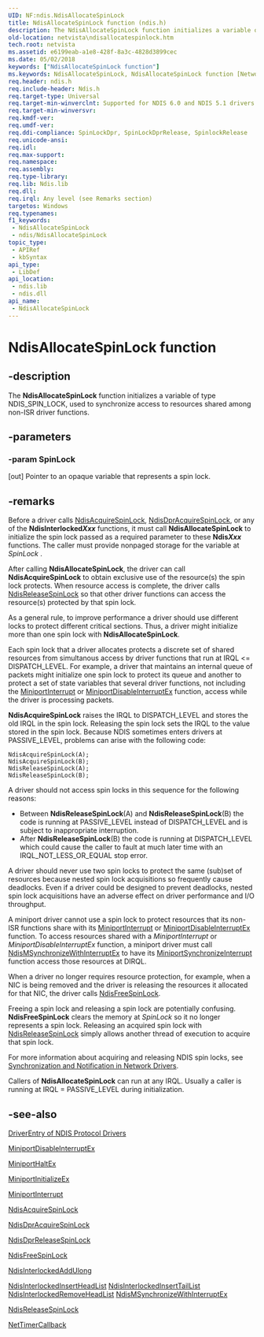 ```yaml
---
UID: NF:ndis.NdisAllocateSpinLock
title: NdisAllocateSpinLock function (ndis.h)
description: The NdisAllocateSpinLock function initializes a variable of type NDIS_SPIN_LOCK, used to synchronize access to resources shared among non-ISR driver functions.
old-location: netvista\ndisallocatespinlock.htm
tech.root: netvista
ms.assetid: e6199eab-a1e8-428f-8a3c-4828d3899cec
ms.date: 05/02/2018
keywords: ["NdisAllocateSpinLock function"]
ms.keywords: NdisAllocateSpinLock, NdisAllocateSpinLock function [Network Drivers Starting with Windows Vista], ndis/NdisAllocateSpinLock, ndis_spin_lock_ref_f42dc321-9805-443e-a7b3-315ab403aeba.xml, netvista.ndisallocatespinlock
req.header: ndis.h
req.include-header: Ndis.h
req.target-type: Universal
req.target-min-winverclnt: Supported for NDIS 6.0 and NDIS 5.1 drivers (see    NdisAllocateSpinLock (NDIS   5.1)) in Windows Vista. Supported for NDIS 5.1 drivers (see    NdisAllocateSpinLock (NDIS   5.1)) in Windows XP.
req.target-min-winversvr: 
req.kmdf-ver: 
req.umdf-ver: 
req.ddi-compliance: SpinLockDpr, SpinLockDprRelease, SpinlockRelease
req.unicode-ansi: 
req.idl: 
req.max-support: 
req.namespace: 
req.assembly: 
req.type-library: 
req.lib: Ndis.lib
req.dll: 
req.irql: Any level (see Remarks section)
targetos: Windows
req.typenames: 
f1_keywords:
 - NdisAllocateSpinLock
 - ndis/NdisAllocateSpinLock
topic_type:
 - APIRef
 - kbSyntax
api_type:
 - LibDef
api_location:
 - ndis.lib
 - ndis.dll
api_name:
 - NdisAllocateSpinLock
---
```


# NdisAllocateSpinLock function


## -description

The 
  <b>NdisAllocateSpinLock</b> function initializes a variable of type NDIS_SPIN_LOCK, used to synchronize
  access to resources shared among non-ISR driver functions.

## -parameters

### -param SpinLock 

[out]
Pointer to an opaque variable that represents a spin lock.

## -remarks

Before a driver calls 
    <a href="https://docs.microsoft.com/windows-hardware/drivers/ddi/ndis/nf-ndis-ndisacquirespinlock">NdisAcquireSpinLock</a>, 
    <a href="https://docs.microsoft.com/windows-hardware/drivers/ddi/ndis/nf-ndis-ndisdpracquirespinlock">NdisDprAcquireSpinLock</a>, or any of
    the 
    <b>NdisInterlocked<i>Xxx</i></b> functions, it must call 
    <b>NdisAllocateSpinLock</b> to initialize the spin lock passed as a required parameter to these 
    <b>Ndis<i>Xxx</i></b> functions. The caller must provide nonpaged storage for the variable at 
    <i>SpinLock</i> .

After calling 
    <b>NdisAllocateSpinLock</b>, the driver can call 
    <b>NdisAcquireSpinLock</b> to obtain exclusive use of the resource(s) the spin lock protects. When
    resource access is complete, the driver calls 
    <a href="https://docs.microsoft.com/windows-hardware/drivers/ddi/ndis/nf-ndis-ndisreleasespinlock">NdisReleaseSpinLock</a> so that other
    driver functions can access the resource(s) protected by that spin lock.

As a general rule, to improve performance a driver should use different locks to protect different
    critical sections. Thus, a driver might initialize more than one spin lock with 
    <b>NdisAllocateSpinLock</b>.

Each spin lock that a driver allocates protects a discrete set of shared resources from simultanous
    access by driver functions that run at IRQL <= DISPATCH_LEVEL. For example, a driver that maintains an
    internal queue of packets might initialize one spin lock to protect its queue and another to protect a
    set of state variables that several driver functions, not including the 
    <a href="https://docs.microsoft.com/windows-hardware/drivers/ddi/ndis/nc-ndis-miniport_isr">MiniportInterrupt</a> or 
    <a href="https://docs.microsoft.com/windows-hardware/drivers/ddi/ndis/nc-ndis-miniport_disable_interrupt">
    MiniportDisableInterruptEx</a> function, access while the driver is processing packets.

<b>NdisAcquireSpinLock</b> raises the IRQL to DISPATCH_LEVEL and stores the old IRQL in the spin lock.
    Releasing the spin lock sets the IRQL to the value stored in the spin lock. Because NDIS sometimes enters
    drivers at PASSIVE_LEVEL, problems can arise with the following code:


```
NdisAcquireSpinLock(A);
NdisAcquireSpinLock(B);
NdisReleaseSpinLock(A);
NdisReleaseSpinLock(B);
```

A driver should not access spin locks in this sequence for the following reasons:

<ul>
<li>
Between 
      <b>NdisReleaseSpinLock</b>(A) and 
      <b>NdisReleaseSpinLock</b>(B) the code is running at PASSIVE_LEVEL instead of DISPATCH_LEVEL and is
      subject to inappropriate interruption.

</li>
<li>
After 
      <b>NdisReleaseSpinLock</b>(B) the code is running at DISPATCH_LEVEL which could cause the caller to
      fault at much later time with an IRQL_NOT_LESS_OR_EQUAL stop error.

</li>
</ul>
A driver should 
    never use two spin locks to protect the same (sub)set of resources because nested spin lock
    acquisitions so frequently cause deadlocks. Even if a driver could be designed to prevent deadlocks,
    nested spin lock acquisitions have an adverse effect on driver performance and I/O throughput.

A miniport driver cannot use a spin lock to protect resources that its non-ISR functions share with
    its 
    <a href="https://docs.microsoft.com/windows-hardware/drivers/ddi/ndis/nc-ndis-miniport_isr">MiniportInterrupt</a> or 
    <a href="https://docs.microsoft.com/windows-hardware/drivers/ddi/ndis/nc-ndis-miniport_disable_interrupt">
    MiniportDisableInterruptEx</a> function. To access resources shared with a 
    <i>MiniportInterrupt</i> or 
    <i>MiniportDisableInterruptEx</i> function, a miniport driver must call 
    <a href="https://docs.microsoft.com/windows-hardware/drivers/ddi/ndis/nf-ndis-ndismsynchronizewithinterruptex">
    NdisMSynchronizeWithInterruptEx</a> to have its 
    <a href="https://docs.microsoft.com/windows-hardware/drivers/ddi/ndis/nc-ndis-miniport_synchronize_interrupt">
    MiniportSynchronizeInterrupt</a> function access those resources at DIRQL.

When a driver no longer requires resource protection, for example, when a NIC is being removed and the
    driver is releasing the resources it allocated for that NIC, the driver calls 
    <a href="https://docs.microsoft.com/windows-hardware/drivers/ddi/ndis/nf-ndis-ndisfreespinlock">NdisFreeSpinLock</a>.

Freeing a spin lock and releasing a spin lock are potentially confusing. 
    <b>NdisFreeSpinLock</b> clears the memory at 
    <i>SpinLock</i> so it no longer represents a spin lock. Releasing an acquired spin lock with 
    <a href="https://docs.microsoft.com/windows-hardware/drivers/ddi/ndis/nf-ndis-ndisreleasespinlock">NdisReleaseSpinLock</a> simply allows
    another thread of execution to acquire that spin lock.

For more information about acquiring and releasing NDIS spin locks, see 
    <a href="https://docs.microsoft.com/windows-hardware/drivers/network/synchronization-and-notification-in-network-drivers">Synchronization
    and Notification in Network Drivers</a>.

Callers of 
    <b>NdisAllocateSpinLock</b> can run at any IRQL. Usually a caller is running at IRQL = PASSIVE_LEVEL
    during initialization.

## -see-also

<a href="https://docs.microsoft.com/previous-versions/windows/embedded/gg156036(v=winembedded.80)">DriverEntry of NDIS Protocol
   Drivers</a>



<a href="https://docs.microsoft.com/windows-hardware/drivers/ddi/ndis/nc-ndis-miniport_disable_interrupt">MiniportDisableInterruptEx</a>



<a href="https://docs.microsoft.com/windows-hardware/drivers/ddi/ndis/nc-ndis-miniport_halt">MiniportHaltEx</a>



<a href="https://docs.microsoft.com/windows-hardware/drivers/ddi/ndis/nc-ndis-miniport_initialize">MiniportInitializeEx</a>



<a href="https://docs.microsoft.com/windows-hardware/drivers/ddi/ndis/nc-ndis-miniport_isr">MiniportInterrupt</a>



<a href="https://docs.microsoft.com/windows-hardware/drivers/ddi/ndis/nf-ndis-ndisacquirespinlock">NdisAcquireSpinLock</a>



<a href="https://docs.microsoft.com/windows-hardware/drivers/ddi/ndis/nf-ndis-ndisdpracquirespinlock">NdisDprAcquireSpinLock</a>



<a href="https://docs.microsoft.com/windows-hardware/drivers/ddi/ndis/nf-ndis-ndisdprreleasespinlock">NdisDprReleaseSpinLock</a>



<a href="https://docs.microsoft.com/windows-hardware/drivers/ddi/ndis/nf-ndis-ndisfreespinlock">NdisFreeSpinLock</a>



<a href="https://docs.microsoft.com/windows-hardware/drivers/ddi/ndis/nf-ndis-ndisinterlockedaddulong">NdisInterlockedAddUlong</a>



<a href="https://docs.microsoft.com/windows-hardware/drivers/ddi/ndis/nf-ndis-ndisinterlockedinsertheadlist">
   NdisInterlockedInsertHeadList</a>



<a href="https://docs.microsoft.com/windows-hardware/drivers/ddi/ndis/nf-ndis-ndisinterlockedinserttaillist">
   NdisInterlockedInsertTailList</a>



<a href="https://docs.microsoft.com/windows-hardware/drivers/ddi/ndis/nf-ndis-ndisinterlockedremoveheadlist">
   NdisInterlockedRemoveHeadList</a>



<a href="https://docs.microsoft.com/windows-hardware/drivers/ddi/ndis/nf-ndis-ndismsynchronizewithinterruptex">
   NdisMSynchronizeWithInterruptEx</a>



<a href="https://docs.microsoft.com/windows-hardware/drivers/ddi/ndis/nf-ndis-ndisreleasespinlock">NdisReleaseSpinLock</a>



<a href="https://docs.microsoft.com/windows-hardware/drivers/ddi/ndis/nc-ndis-ndis_timer_function">NetTimerCallback</a>


